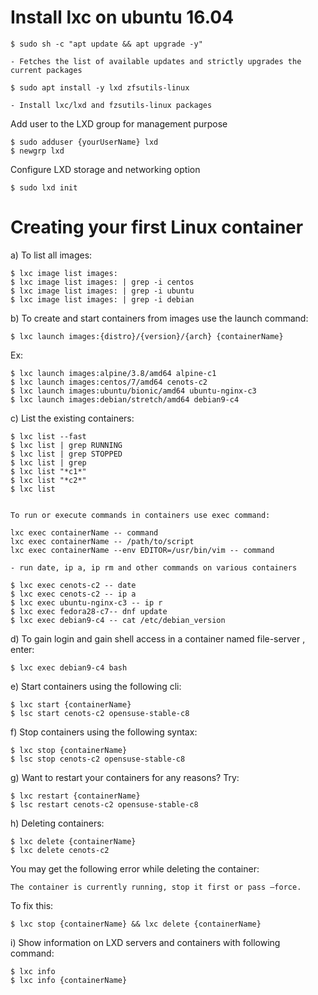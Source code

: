 # Install lxc on ubuntu 16.04

    $ sudo sh -c "apt update && apt upgrade -y"  
    
    - Fetches the list of available updates and strictly upgrades the current packages
    
    $ sudo apt install -y lxd zfsutils-linux     
    
    - Install lxc/lxd and fzsutils-linux packages

Add user to the LXD group for management purpose

    $ sudo adduser {yourUserName} lxd
    $ newgrp lxd

Configure LXD storage and networking option
    
    $ sudo lxd init
    
# Creating your first Linux container

a) To list all images:

    $ lxc image list images:
    $ lxc image list images: | grep -i centos
    $ lxc image list images: | grep -i ubuntu
    $ lxc image list images: | grep -i debian
    
b) To create and start containers from images use the launch command:
    
    $ lxc launch images:{distro}/{version}/{arch} {containerName}
    
Ex:

    $ lxc launch images:alpine/3.8/amd64 alpine-c1
    $ lxc launch images:centos/7/amd64 cenots-c2
    $ lxc launch images:ubuntu/bionic/amd64 ubuntu-nginx-c3
    $ lxc launch images:debian/stretch/amd64 debian9-c4
    
c) List the existing containers:

    $ lxc list --fast
    $ lxc list | grep RUNNING
    $ lxc list | grep STOPPED
    $ lxc list | grep
    $ lxc list "*c1*"
    $ lxc list "*c2*"
    $ lxc list
    
    
    To run or execute commands in containers use exec command:

    lxc exec containerName -- command
    lxc exec containerName -- /path/to/script
    lxc exec containerName --env EDITOR=/usr/bin/vim -- command

    - run date, ip a, ip rm and other commands on various containers

    $ lxc exec cenots-c2 -- date
    $ lxc exec cenots-c2 -- ip a
    $ lxc exec ubuntu-nginx-c3 -- ip r
    $ lxc exec fedora28-c7-- dnf update
    $ lxc exec debian9-c4 -- cat /etc/debian_version 
    
d) To gain login and gain shell access in a container named file-server , enter:

    $ lxc exec debian9-c4 bash
    
    
e) Start containers using the following cli:

    $ lxc start {containerName}
    $ lsc start cenots-c2 opensuse-stable-c8

f) Stop containers using the following syntax:

    $ lxc stop {containerName}
    $ lsc stop cenots-c2 opensuse-stable-c8

g) Want to restart your containers for any reasons? Try:

    $ lxc restart {containerName}
    $ lsc restart cenots-c2 opensuse-stable-c8


h) Deleting containers:

    $ lxc delete {containerName}
    $ lxc delete cenots-c2

You may get the following error while deleting the container:

    The container is currently running, stop it first or pass –force.

To fix this:

    $ lxc stop {containerName} && lxc delete {containerName}
    
i)  Show information on LXD servers and containers with following command:

    $ lxc info
    $ lxc info {containerName}   
 
